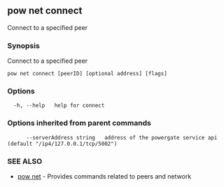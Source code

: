 ## pow net connect

Connect to a specified peer

### Synopsis

Connect to a specified peer

```
pow net connect [peerID] [optional address] [flags]
```

### Options

```
  -h, --help   help for connect
```

### Options inherited from parent commands

```
      --serverAddress string   address of the powergate service api (default "/ip4/127.0.0.1/tcp/5002")
```

### SEE ALSO

* [pow net](pow_net.md)	 - Provides commands related to peers and network

